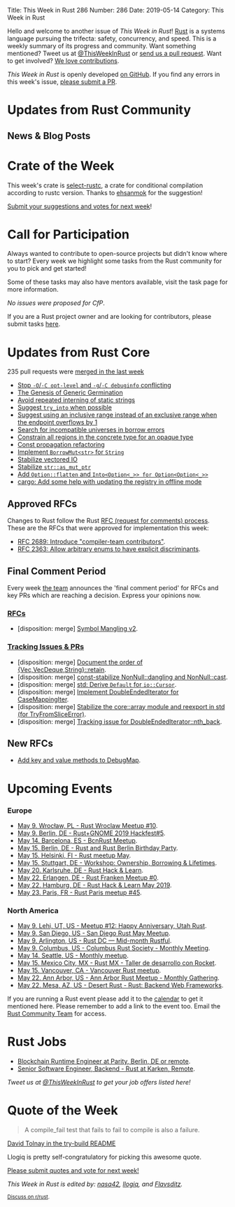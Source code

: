 Title: This Week in Rust 286
Number: 286
Date: 2019-05-14
Category: This Week in Rust

Hello and welcome to another issue of *This Week in Rust*!
[Rust](http://rust-lang.org) is a systems language pursuing the trifecta: safety, concurrency, and speed.
This is a weekly summary of its progress and community.
Want something mentioned? Tweet us at [@ThisWeekInRust](https://twitter.com/ThisWeekInRust) or [send us a pull request](https://github.com/cmr/this-week-in-rust).
Want to get involved? [We love contributions](https://github.com/rust-lang/rust/blob/master/CONTRIBUTING.md).

*This Week in Rust* is openly developed [on GitHub](https://github.com/cmr/this-week-in-rust).
If you find any errors in this week's issue, [please submit a PR](https://github.com/cmr/this-week-in-rust/pulls).

# Updates from Rust Community

## News & Blog Posts

# Crate of the Week

This week's crate is [select-rustc](https://crates.io/crates/select-rustc), a crate for conditional compilation according to rustc version. Thanks to [ehsanmok](https://users.rust-lang.org/t/crate-of-the-week/2704/531) for the suggestion!

[Submit your suggestions and votes for next week][submit_crate]!

[submit_crate]: https://users.rust-lang.org/t/crate-of-the-week/2704

# Call for Participation

Always wanted to contribute to open-source projects but didn't know where to start?
Every week we highlight some tasks from the Rust community for you to pick and get started!

Some of these tasks may also have mentors available, visit the task page for more information.

*No issues were proposed for CfP*.

If you are a Rust project owner and are looking for contributors, please submit tasks [here][guidelines].

[guidelines]: https://users.rust-lang.org/t/twir-call-for-participation/4821

# Updates from Rust Core

235 pull requests were [merged in the last week][merged]

[merged]: https://github.com/search?q=is%3Apr+org%3Arust-lang+is%3Amerged+merged%3A2019-04-29..2019-05-06

* [Stop `-O`/`-C opt-level` and `-g`/`-C debuginfo` conflicting](https://github.com/rust-lang/rust/pull/60426)
* [The Genesis of Generic Germination](https://github.com/rust-lang/rust/pull/53645)
* [Avoid repeated interning of static strings](https://github.com/rust-lang/rust/pull/60467)
* [Suggest `try_into` when possible](https://github.com/rust-lang/rust/pull/60159)
* [Suggest using an inclusive range instead of an exclusive range when the endpoint overflows by 1](https://github.com/rust-lang/rust/pull/60330)
* [Search for incompatible universes in borrow errors](https://github.com/rust-lang/rust/pull/60327)
* [Constrain all regions in the concrete type for an opaque type](https://github.com/rust-lang/rust/pull/60449)
* [Const propagation refactoring](https://github.com/rust-lang/rust/pull/60457)
* [Implement `BorrowMut<str>` for `String`](https://github.com/rust-lang/rust/pull/60404)
* [Stabilize vectored IO](https://github.com/rust-lang/rust/pull/60334)
* [Stabilize `str::as_mut_ptr`](https://github.com/rust-lang/rust/pull/60356)
* [Add `Option::flatten` and `Into<Option<_>> for Option<Option<_>>`](https://github.com/rust-lang/rust/pull/60256)
* [cargo: Add some help with updating the registry in offline mode](https://github.com/rust-lang/cargo/pull/6871)

## Approved RFCs

Changes to Rust follow the Rust [RFC (request for comments)
process](https://github.com/rust-lang/rfcs#rust-rfcs). These
are the RFCs that were approved for implementation this week:

* [RFC 2689: Introduce "compiler-team contributors"](https://github.com/rust-lang/rfcs/pull/2689).
* [RFC 2363: Allow arbitrary enums to have explicit discriminants](https://github.com/rust-lang/rfcs/pull/2363).

## Final Comment Period

Every week [the team](https://www.rust-lang.org/team.html) announces the
'final comment period' for RFCs and key PRs which are reaching a
decision. Express your opinions now.

### [RFCs](https://github.com/rust-lang/rfcs/labels/final-comment-period)

* [disposition: merge] [Symbol Mangling v2](https://github.com/rust-lang/rfcs/pull/2603).

### [Tracking Issues & PRs](https://github.com/rust-lang/rust/labels/final-comment-period)

* [disposition: merge] [Document the order of {Vec,VecDeque,String}::retain](https://github.com/rust-lang/rust/pull/60396).
* [disposition: merge] [const-stabilize NonNull::dangling and NonNull::cast](https://github.com/rust-lang/rust/pull/60244).
* [disposition: merge] [std: Derive `Default` for `io::Cursor`](https://github.com/rust-lang/rust/pull/60234).
* [disposition: merge] [Implement DoubleEndedIterator for CaseMappingIter](https://github.com/rust-lang/rust/pull/60112).
* [disposition: merge] [Stabilize the core::array module and reexport in std (for TryFromSliceError)](https://github.com/rust-lang/rust/issues/60014).
* [disposition: merge] [Tracking issue for DoubleEndedIterator::nth_back](https://github.com/rust-lang/rust/issues/56995).

## New RFCs

* [Add key and value methods to DebugMap](https://github.com/rust-lang/rfcs/pull/2696).

# Upcoming Events

### Europe

* [May  9. Wrocław, PL - Rust Wroclaw Meetup #10](https://www.meetup.com/Rust-Wroclaw/events/260858425/).
* [May  9. Berlin, DE - Rust+GNOME 2019 Hackfest#5](https://wiki.gnome.org/Hackfests/Rust2019).
* [May 14. Barcelona, ES - BcnRust Meetup](https://www.meetup.com/BcnRust/events/261043339/).
* [May 15. Berlin, DE - Rust and Rust Berlin Birthday Party](https://www.meetup.com/opentechschool-berlin/events/gkkttqyzhbtb/).
* [May 15. Helsinki, FI - Rust meetup May](https://www.meetup.com/Finland-Rust-Meetup/events/260939025/).
* [May 15. Stuttgart, DE - Workshop: Ownership, Borrowing & Lifetimes](https://www.meetup.com/Rust-Community-Stuttgart/events/261050644/).
* [May 20. Karlsruhe, DE - Rust Hack & Learn](https://www.meetup.com/Rust-Hack-Learn-Karlsruhe/events/261106439/).
* [May 22. Erlangen, DE - Rust Franken Meetup #0](https://www.meetup.com/Rust-NERF/events/261101152/).
* [May 22. Hamburg, DE - Rust Hack & Learn May 2019](https://www.meetup.com/Rust-Meetup-Hamburg/events/260454690/).
* [May 23. Paris, FR - Rust Paris meetup #45](https://www.meetup.com/Rust-Paris/events/260925527/).

### North America

* [May  9. Lehi, UT, US - Meetup #12: Happy Anniversary, Utah Rust](https://www.meetup.com/utah-rust/events/261148910/).
* [May  9. San Diego, US - San Diego Rust May Meetup](https://www.meetup.com/San-Diego-Rust/events/260763786/).
* [May  9. Arlington, US - Rust DC — Mid-month Rustful](https://www.meetup.com/RustDC/events/260559957).
* [May  9. Columbus, US - Columbus Rust Society - Monthly Meeting](https://www.meetup.com/columbus-rs/events/dbcfrpyzhbmb/).
* [May 14. Seattle, US - Monthly meetup](https://www.meetup.com/Seattle-Rust-Meetup/events/nzfspqyzhbsb/).
* [May 15. Mexico City, MX - Rust MX - Taller de desarrollo con Rocket](https://www.meetup.com/Rust-MX/events/261254479/).
* [May 15. Vancouver, CA - Vancouver Rust meetup](https://www.meetup.com/Vancouver-Rust/events/fzqqwqyzhbtb/).
* [May 22. Ann Arbor, US - Ann Arbor Rust Meetup - Monthly Gathering](https://www.meetup.com/Ann-Arbor-Rust-Meetup/events/vsncvqyzhbdc/).
* [May 22. Mesa, AZ, US - Desert Rust - Rust: Backend Web Frameworks](https://www.meetup.com/Desert-Rustaceans/events/mkwgvqyzhbdc/).

If you are running a Rust event please add it to the [calendar] to get
it mentioned here. Please remember to add a link to the event too.
Email the [Rust Community Team][community] for access.

[calendar]: https://www.google.com/calendar/embed?src=apd9vmbc22egenmtu5l6c5jbfc%40group.calendar.google.com
[community]: mailto:community-team@rust-lang.org

# Rust Jobs

* [Blockchain Runtime Engineer at Parity, Berlin, DE or remote](https://www.parity.io/jobs/#berlin-blockchain-runtime-engineer).
* [Senior Software Engineer, Backend - Rust at Karken, Remote](https://jobs.lever.co/kraken/4c864c8f-bde6-443d-b521-dd90df0e9105).

*Tweet us at [@ThisWeekInRust](https://twitter.com/ThisWeekInRust) to get your job offers listed here!*

# Quote of the Week

> A compile_fail test that fails to fail to compile is also a failure.

[David Tolnay in the try-build README](https://github.com/dtolnay/trybuild/blob/f4abe7607480e74db1905800ea858bab145c3740/README.md)

Llogiq is pretty self-congratulatory for picking this awesome quote.

[Please submit quotes and vote for next week!](https://users.rust-lang.org/t/twir-quote-of-the-week/328)

*This Week in Rust is edited by: [nasa42](https://github.com/nasa42), [llogiq](https://github.com/llogiq), and [Flavsditz](https://github.com/Flavsditz).*

<small>[Discuss on r/rust]().</small>
